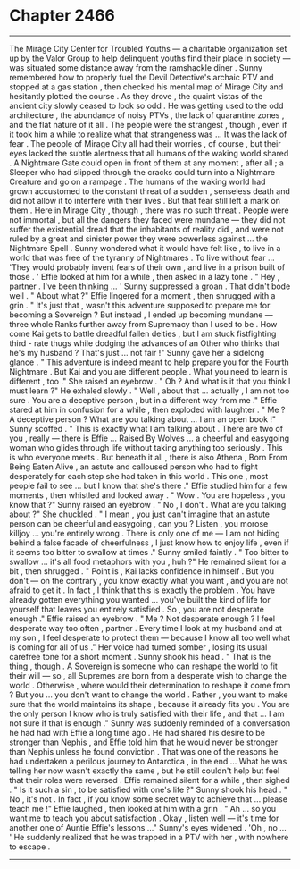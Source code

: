 
# Chapter 2466


---

The Mirage City Center for Troubled Youths — a charitable organization set up by the Valor Group to help delinquent youths find their place in society — was situated some distance away from the ramshackle diner .
Sunny remembered how to properly fuel the Devil Detective's archaic PTV and stopped at a gas station , then checked his mental map of Mirage City and hesitantly plotted the course .
As they drove , the quaint vistas of the ancient city slowly ceased to look so odd . He was getting used to the odd architecture , the abundance of noisy PTVs , the lack of quarantine zones , and the flat nature of it all .
The people were the strangest , though , even if it took him a while to realize what that strangeness was …
It was the lack of fear .
The people of Mirage City all had their worries , of course , but their eyes lacked the subtle alertness that all humans of the waking world shared . A Nightmare Gate could open in front of them at any moment , after all ; a Sleeper who had slipped through the cracks could turn into a Nightmare Creature and go on a rampage .
The humans of the waking world had grown accustomed to the constant threat of a sudden , senseless death and did not allow it to interfere with their lives . But that fear still left a mark on them .
Here in Mirage City , though , there was no such threat . People were not immortal , but all the dangers they faced were mundane — they did not suffer the existential dread that the inhabitants of reality did , and were not ruled by a great and sinister power they were powerless against … the Nightmare Spell .
Sunny wondered what it would have felt like , to live in a world that was free of the tyranny of Nightmares . To live without fear …
'They would probably invent fears of their own , and live in a prison built of those . '
Effie looked at him for a while , then asked in a lazy tone .
" Hey , partner . I've been thinking … '
Sunny suppressed a groan .
That didn't bode well .
" About what ?"
Effie lingered for a moment , then shrugged with a grin .
" It's just that , wasn't this adventure supposed to prepare me for becoming a Sovereign ? But instead , I ended up becoming mundane — three whole Ranks further away from Supremacy than I used to be . How come Kai gets to battle dreadful fallen deities , but I am stuck fistfighting third - rate thugs while dodging the advances of an Other who thinks that he's my husband ? That's just … not fair !"
Sunny gave her a sidelong glance . " This adventure is indeed meant to help prepare you for the Fourth Nightmare . But Kai and you are different people . What you need to learn is different , too ."
She raised an eyebrow .
" Oh ? And what is it that you think I must learn ?"
He exhaled slowly .
" Well , about that … actually , I am not too sure . You are a deceptive person , but in a different way from me ."
Effie stared at him in confusion for a while , then exploded with laughter .
" Me ? A deceptive person ? What are you talking about … I am an open book !"
Sunny scoffed .
" This is exactly what I am talking about . There are two of you , really — there is Effie … Raised By Wolves … a cheerful and easygoing woman who glides through life without taking anything too seriously . This is who everyone meets . But beneath it all , there is also Athena , Born From Being Eaten Alive , an astute and calloused person who had to fight desperately for each step she had taken in this world . This one , most people fail to see … but I know that she's there ."
Effie studied him for a few moments , then whistled and looked away .
" Wow . You are hopeless , you know that ?"
Sunny raised an eyebrow .
" No , I don't . What are you talking about ?"
She chuckled .
" I mean , you just can't imagine that an astute person can be cheerful and easygoing , can you ? Listen , you morose killjoy … you're entirely wrong . There is only one of me — I am not hiding behind a false facade of cheerfulness , I just know how to enjoy life , even if it seems too bitter to swallow at times ."
Sunny smiled faintly .
" Too bitter to swallow … it's all food metaphors with you , huh ?"
He remained silent for a bit , then shrugged .
" Point is , Kai lacks confidence in himself . But you don't — on the contrary , you know exactly what you want , and you are not afraid to get it . In fact , I think that this is exactly the problem . You have already gotten everything you wanted … you've built the kind of life for yourself that leaves you entirely satisfied . So , you are not desperate enough ."
Effie raised an eyebrow .
" Me ? Not desperate enough ? I feel desperate way too often , partner . Every time I look at my husband and at my son , I feel desperate to protect them — because I know all too well what is coming for all of us ."
Her voice had turned somber , losing its usual carefree tone for a short moment .
Sunny shook his head .
" That is the thing , though . A Sovereign is someone who can reshape the world to fit their will — so , all Supremes are born from a desperate wish to change the world . Otherwise , where would their determination to reshape it come from ? But you … you don't want to change the world . Rather , you want to make sure that the world maintains its shape , because it already fits you . You are the only person I know who is truly satisfied with their life , and that … I am not sure if that is enough ."
Sunny was suddenly reminded of a conversation he had had with Effie a long time ago . He had shared his desire to be stronger than Nephis , and Effie told him that he would never be stronger than Nephis unless he found conviction . That was one of the reasons he had undertaken a perilous journey to Antarctica , in the end …
What he was telling her now wasn't exactly the same , but he still couldn't help but feel that their roles were reversed .
Effie remained silent for a while , then sighed .
" Is it such a sin , to be satisfied with one's life ?"
Sunny shook his head .
" No , it's not . In fact , if you know some secret way to achieve that … please teach me !"
Effie laughed , then looked at him with a grin .
" Ah … so you want me to teach you about satisfaction . Okay , listen well — it's time for another one of Auntie Effie's lessons …"
Sunny's eyes widened .
'Oh , no ... '
He suddenly realized that he was trapped in a PTV with her , with nowhere to escape .

---

